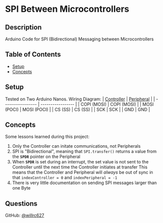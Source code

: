 # SPI Between Microcontrollers

## Description
Arduino Code for SPI (Bidirectional) Messaging between Microcontrollers


## Table of Contents
* [Setup](#setup)
* [Concepts](#concepts)


## Setup
Tested on Two Arduino Nanos. Wiring Diagram:
| <u>Controller</u> | <u>Peripheral</u> |
| ----------------- | ----------------- |
| COPI (MOSI)       | COPI (MOSI)       |
| MOSI (POCI)       | MOSI (POCI)       |
| CS (SS)           | CS (SS)           |
| SCK               | SCK               |
| GND               | GND               |


## Concepts
Some lessons learned during this project:
1. Only the Controller can initate communications, not Peripherals
2. SPI is "Bidirectional", meaning that <code>SPI.transfer()</code> returns a value from the <b><code>SPDR</code></b> pointer on the Peripheral
3. When <b><code>SPDR</code></b> is set during an interrupt, the set value is not sent to the Controller until the next time the Controller initiates at transfer
This means that the Controller and Peripheral will <i>always</i> be out of sync in that <code>indexController = 0</code> and <code>indexPeripheral = -1</code>
4. There is very little documentation on sending SPI messages larger than one Byte


## Questions

GitHub: [@willrc627](https://api.github.com/users/willrc627)